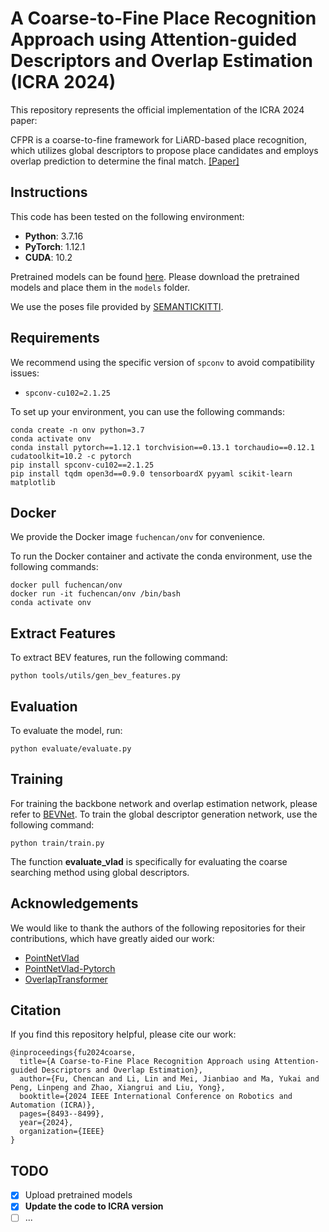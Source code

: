 # A Coarse-to-Fine Place Recognition Approach using Attention-guided Descriptors and Overlap Estimation (ICRA 2024)

This repository represents the official implementation of the ICRA 2024 paper:

CFPR is a coarse-to-fine framework for LiARD-based place recognition, which utilizes global descriptors to propose place candidates and employs overlap prediction to determine the final match.
[[Paper]](https://arxiv.org/abs/2303.06881)

## Instructions

This code has been tested on the following environment:

- **Python**: 3.7.16
- **PyTorch**: 1.12.1
- **CUDA**: 10.2

Pretrained models can be found [here](https://drive.google.com/drive/folders/1LEGhH38SB9Y7ia_ovYtQ3NzqRMfwJCt1?usp=sharing). Please download the pretrained models and place them in the `models` folder.

We use the poses file provided by [SEMANTICKITTI](https://www.semantic-kitti.org/dataset.html#download).

## Requirements

We recommend using the specific version of `spconv` to avoid compatibility issues:

- `spconv-cu102=2.1.25`

To set up your environment, you can use the following commands:

```shell
conda create -n onv python=3.7
conda activate onv
conda install pytorch==1.12.1 torchvision==0.13.1 torchaudio==0.12.1 cudatoolkit=10.2 -c pytorch
pip install spconv-cu102==2.1.25
pip install tqdm open3d==0.9.0 tensorboardX pyyaml scikit-learn matplotlib
```

## Docker

We provide the Docker image `fuchencan/onv` for convenience.

To run the Docker container and activate the conda environment, use the following commands:

```shell
docker pull fuchencan/onv
docker run -it fuchencan/onv /bin/bash
conda activate onv
```

## Extract Features

To extract BEV features, run the following command:


```shell
python tools/utils/gen_bev_features.py
```

## Evaluation

To evaluate the model, run:

```shell
python evaluate/evaluate.py
```

## Training

For training the backbone network and overlap estimation network, please refer to [BEVNet](https://github.com/lilin-hitcrt/BEVNet). To train the global descriptor generation network, use the following command:

```shell
python train/train.py
```

The function **evaluate_vlad** is specifically for evaluating the coarse searching method using global descriptors.

## Acknowledgements

We would like to thank the authors of the following repositories for their contributions, which have greatly aided our work:

- [PointNetVlad](https://github.com/mikacuy/pointnetvlad)
- [PointNetVlad-Pytorch](https://github.com/cattaneod/PointNetVlad-Pytorch)
- [OverlapTransformer](https://github.com/haomo-ai/OverlapTransformer)

## Citation

If you find this repository helpful, please cite our work:

```
@inproceedings{fu2024coarse,
  title={A Coarse-to-Fine Place Recognition Approach using Attention-guided Descriptors and Overlap Estimation},
  author={Fu, Chencan and Li, Lin and Mei, Jianbiao and Ma, Yukai and Peng, Linpeng and Zhao, Xiangrui and Liu, Yong},
  booktitle={2024 IEEE International Conference on Robotics and Automation (ICRA)},
  pages={8493--8499},
  year={2024},
  organization={IEEE}
}
```

## TODO

- [x] Upload pretrained models
- [x] **Update the code to ICRA version**
- [ ] ...